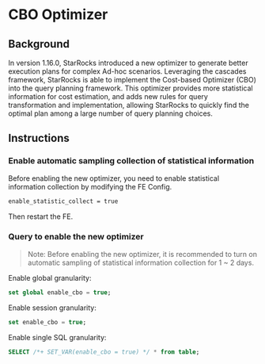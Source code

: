 # CBO Optimizer

## Background

In version 1.16.0, StarRocks introduced a new optimizer to generate better execution plans for complex Ad-hoc scenarios. Leveraging the cascades framework, StarRocks is able to implement the Cost-based Optimizer (CBO) into the query planning framework. This optimizer provides more statistical information for cost estimation, and adds new rules for  query transformation and implementation, allowing StarRocks to quickly find the optimal plan among a large number  of query planning choices.

## Instructions

### Enable automatic sampling collection of statistical information

Before enabling the new optimizer, you need to enable statistical information collection by modifying the FE Config.

~~~Apache
enable_statistic_collect = true
~~~

Then restart the FE.

### Query to enable the new optimizer

> Note: Before enabling the new optimizer, it is recommended to turn on automatic sampling of statistical information collection for 1 ~ 2 days.

Enable global granularity:

~~~SQL
set global enable_cbo = true;
~~~

Enable session granularity:

~~~SQL
set enable_cbo = true;

~~~

Enable single SQL granularity:

~~~SQL
SELECT /*+ SET_VAR(enable_cbo = true) */ * from table;
~~~
